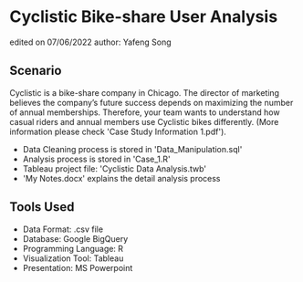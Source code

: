 # Cyclistic Bike-share User Analysis
edited on 07/06/2022
author: Yafeng Song
## Scenario
Cyclistic is a bike-share company in Chicago. The director of marketing believes the company’s future success depends on maximizing the number of annual memberships. Therefore, your team wants to understand how casual riders and annual members use Cyclistic bikes differently. (More information please check 'Case Study Information 1.pdf'). 

* Data Cleaning process is stored in 'Data_Manipulation.sql'
* Analysis process is stored in 'Case_1.R'
* Tableau project file: 'Cyclistic Data Analysis.twb'
* 'My Notes.docx' explains the detail analysis process


## Tools Used 
* Data Format: .csv file
* Database: Google BigQuery
* Programming Language: R
* Visualization Tool: Tableau
* Presentation: MS Powerpoint
